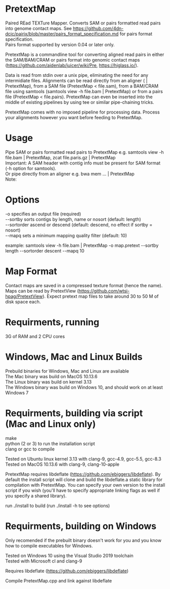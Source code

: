 # PretextMap
Paired REad TEXTure Mapper. Converts SAM or pairs formatted read pairs into genome contact maps. See https://github.com/4dn-dcic/pairix/blob/master/pairs_format_specification.md for pairs format specification.<br/>
Pairs format supported by version 0.04 or later only.

PretextMap is a commandline tool for converting aligned read pairs in either the SAM/BAM/CRAM or pairs format into genomic contact maps (https://github.com/aidenlab/juicer/wiki/Pre, https://higlass.io/).

Data is read from stdin over a unix pipe, eliminating the need for any intermidiate files. Alignments can be read directly from an aligner (<aligner> | PretextMap), from a SAM file (PretextMap < file.sam), from a BAM/CRAM file using samtools (samtools view -h file.bam | PretextMap) or from a pairs file (PretextMap < file.pairs). PretextMap can even be inserted into the middle of existing pipelines by using tee or similar pipe-chaining tricks.

PretextMap comes with no imposed pipeline for processing data. Process your alignments however you want before feeding to PretextMap.

# Usage
Pipe SAM or pairs formatted read pairs to PretextMap e.g. samtools view -h file.bam | PretextMap, zcat file.paris.gz | PretextMap<br/>
Important: A SAM header with contig info must be present for SAM format (-h option for samtools).<br/>
Or pipe directly from an aligner e.g. bwa mem ... | PretextMap<br/>
Note: 

# Options
-o specifies an output file (required)<br/>
--sortby sorts contigs by length, name or nosort (default: length)<br/>
--sortorder ascend or descend (default: descend, no effect if sortby = nosort)<br/>
--mapq sets a minimum mapping quality filter (default: 10)<br/>

example: samtools view -h file.bam | PretextMap -o map.pretext --sortby length --sortorder descent --mapq 10<br/>

# Map Format
Contact maps are saved in a compressed texture format (hence the name). Maps can be read by PretextView (https://github.com/wtsi-hpag/PretextView). Expect pretext map files to take around 30 to 50 M of disk space each.

# Requirments, running
3G of RAM and 2 CPU cores

# Windows, Mac and Linux Builds
Prebuild binaries for Windows, Mac and Linux are available<br/>
The Mac binary was build on MacOS 10.13.6<br/>
The Linux binary was build on kernel 3.13<br/>
The Windows binary was build on Windows 10, and should work on at least Windows 7<br/>

# Requirments, building via script (Mac and Linux only)
make<br/>
python (2 or 3) to run the installation script<br/>
clang or gcc to compile<br/>

Tested on Ubuntu linux kernel 3.13 with clang-9, gcc-4.9, gcc-5.5, gcc-8.3<br/>
Tested on MacOS 10.13.6 with clang-9, clang-10-apple<br/>

PretextMap requires libdeflate (https://github.com/ebiggers/libdeflate). By default the install script will clone and build the libdeflate.a static library for compilation with PretextMap. You can specify your own version to the install script if you wish (you'll have to specify appropriate linking flags as well if you specify a shared library).  

run ./install to build (run ./install -h to see options)

# Requirments, building on Windows
Only recomended if the prebuilt binary doesn't work for you and you know how to compile executables for Windows.<br/>

Tested on Windows 10 using the Visual Studio 2019 toolchain<br/>
Tested with Microsoft cl and clang-9<br/>

Requires libdeflate (https://github.com/ebiggers/libdeflate)<br/>

Compile PretextMap.cpp and link against libdeflate<br/>
